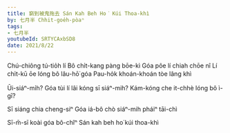 ```yaml
---
title: 窮到被鬼拖去 Sán Kah Beh Ho͘ Kúi Thoa-khì
by: 七月半 Chhit-goe̍h-pòaⁿ
tags:
- 七月半
youtubeId: SRTYCAxbSD8
date: 2021/8/22
---
```


Chú-chiông tú-tio̍h lí
Bô chi̍t-kang pàng bōe-kì
Góa pôe lí chiah chōe nî
Lí chi̍t-kū ōe lóng bô lâu-hō͘ góa
Pau-ho̍k khoán-khoán tòe lâng khì

Ūi-siáⁿ-mi̍h?
Góa tùi lí lâi kóng sī siáⁿ-mih?
Kám-kóng che it-chhè lóng bô ì-gī?

Sī siáng chia cheng-siⁿ
Góa iá-bô chò siáⁿ-mih pháiⁿ tāi-chì

Sī-m̄-sī koài góa bô-chîⁿ
Sán kah beh ho͘ kúi thoa-khì
